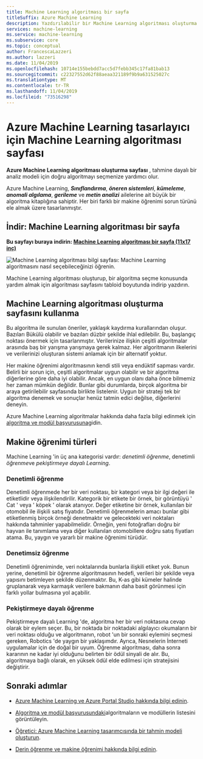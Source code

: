 ```yaml
---
title: Machine Learning algoritması bir sayfa
titleSuffix: Azure Machine Learning
description: Yazdırılabilir bir Machine Learning algoritması oluşturma sayfası, Azure Machine Learning tasarımcısında tahmine dayalı modeliniz için doğru algoritmayı seçmenize yardımcı olur.
services: machine-learning
ms.service: machine-learning
ms.subservice: core
ms.topic: conceptual
author: FrancescaLazzeri
ms.author: lazzeri
ms.date: 11/04/2019
ms.openlocfilehash: 10714e155bebdd7acc5d7febb345c17fa81bab13
ms.sourcegitcommit: c22327552d62f88aeaa321189f9b9a631525027c
ms.translationtype: MT
ms.contentlocale: tr-TR
ms.lasthandoff: 11/04/2019
ms.locfileid: "73516298"
---
```

# <a name="machine-learning-algorithm-cheat-sheet-for-azure-machine-learning-designer"></a>Azure Machine Learning tasarlayıcı için Machine Learning algoritması sayfası

**Azure Machine Learning algoritması oluşturma sayfası** , tahmine dayalı bir analiz modeli için doğru algoritmayı seçmenize yardımcı olur.

Azure Machine Learning, ***Sınıflandırma***, ***öneren sistemleri***, ***kümeleme***, ***anomali algılama***, ***gerileme*** ve ***metin analizi*** ailelerine ait büyük bir algoritma kitaplığına sahiptir. Her biri farklı bir makine öğrenimi sorun türünü ele almak üzere tasarlanmıştır.

## <a name="download-machine-learning-algorithm-cheat-sheet"></a>İndir: Machine Learning algoritması bir sayfa

**Bu sayfayı buraya indirin: [Machine Learning algoritması bir sayfa (11x17 inç)](https://download.microsoft.com/download/3/5/b/35bb997f-a8c7-485d-8c56-19444dafd757/azure-machine-learning-algorithm-cheat-sheet-nov2019.pdf?WT.mc_id=docs-article-lazzeri)**

![Machine Learning algoritması bilgi sayfası: Machine Learning algoritmasını nasıl seçebileceğinizi öğrenin.](./media/algorithm-cheat-sheet/machine-learning-algorithm-cheat-sheet.svg)

Machine Learning algoritması oluşturup, bir algoritma seçme konusunda yardım almak için algoritması sayfasını tabloid boyutunda indirip yazdırın.

## <a name="how-to-use-the-machine-learning-algorithm-cheat-sheet"></a>Machine Learning algoritması oluşturma sayfasını kullanma

Bu algoritma ile sunulan öneriler, yaklaşık kaydırma kurallarından oluşur. Bazıları Bükülü olabilir ve bazıları düzbir şekilde ihlal edilebilir. Bu, başlangıç noktası önermek için tasarlanmıştır. Verilerinize ilişkin çeşitli algoritmalar arasında baş bir yarışma yarışmaya gerek kalmaz. Her algoritmanın ilkelerini ve verilerinizi oluşturan sistemi anlamak için bir alternatif yoktur.

Her makine öğrenimi algoritmasının kendi stili veya endüktif sapması vardır. Belirli bir sorun için, çeşitli algoritmalar uygun olabilir ve bir algoritma diğerlerine göre daha iyi olabilir. Ancak, en uygun olanı daha önce bilmemiz her zaman mümkün değildir. Bunlar gibi durumlarda, birçok algoritma bir araya getirilebilir sayfasında birlikte listelenir. Uygun bir strateji tek bir algoritma denemek ve sonuçlar henüz tatmin edici değilse, diğerlerini deneyin. 

Azure Machine Learning algoritmalar hakkında daha fazla bilgi edinmek için [algoritma ve modül başvurusuna](algorithm-module-reference/module-reference.md)gidin.

## <a name="kinds-of-machine-learning"></a>Makine öğrenimi türleri

Machine Learning 'in üç ana kategorisi vardır: *denetimli öğrenme*, denetimli *öğrenme*ve *pekiştirmeye dayalı Learning*.

### <a name="supervised-learning"></a>Denetimli öğrenme

Denetimli öğrenmede her bir veri noktası, bir kategori veya bir ilgi değeri ile etiketlidir veya ilişkilendirilir. Kategorik bir etikete bir örnek, bir görüntüyü ' Cat ' veya ' köpek ' olarak atanıyor. Değer etiketine bir örnek, kullanılan bir otomobil ile ilişkili satış fiyatıdır. Denetimli öğrenmelerin amacı bunlar gibi etiketlenmiş birçok örneği denetmaktır ve gelecekteki veri noktaları hakkında tahminler yapabilmelidir. Örneğin, yeni fotoğrafları doğru bir hayvan ile tanımlama veya diğer kullanılan otomobillere doğru satış fiyatları atama. Bu, yaygın ve yararlı bir makine öğrenimi türüdür.

### <a name="unsupervised-learning"></a>Denetimsiz öğrenme

Denetimli öğreniminde, veri noktalarında bunlarla ilişkili etiket yok. Bunun yerine, denetimli bir öğrenme algoritmasının hedefi, verileri bir şekilde veya yapısını betimleyen şekilde düzenmaktır. Bu, K-as gibi kümeler halinde gruplanarak veya karmaşık verilere bakmanın daha basit görünmesi için farklı yollar bulmasına yol açabilir.

### <a name="reinforcement-learning"></a>Pekiştirmeye dayalı öğrenme

Pekiştirmeye dayalı Learning 'de, algoritma her bir veri noktasına cevap olarak bir eylem seçer. Bu, bir noktada bir noktadaki algılayıcı okumaların bir veri noktası olduğu ve algoritmanın, robot 'un bir sonraki eylemini seçmesi gereken, Robotics 'de yaygın bir yaklaşımdır. Ayrıca, Nesnelerin İnterneti uygulamalar için de doğal bir uyum. Öğrenme algoritması, daha sonra kararının ne kadar iyi olduğunu belirten bir ödül sinyali de alır. Bu, algoritmaya bağlı olarak, en yüksek ödül elde edilmesi için stratejisini değiştirir. 

## <a name="next-steps"></a>Sonraki adımlar

* [Azure Machine Learning ve Azure Portal Studio hakkında bilgi edinin](service/overview-what-is-azure-ml.md).

* [Algoritma ve modül başvurusundaki](algorithm-module-reference/module-reference.md)algoritmaların ve modüllerin listesini görüntüleyin.

* [Öğretici: Azure Machine Learning tasarımcısında bir tahmin modeli oluşturun](service/ui-tutorial-automobile-price-train-score.md).

* [Derin öğrenme ve makine öğrenimi hakkında bilgi edinin](service/concept-deep-learning-vs-machine-learning.md).

